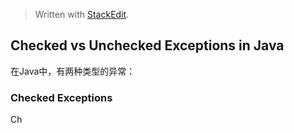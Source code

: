 


> Written with [StackEdit](https://stackedit.io/).
## Checked vs Unchecked Exceptions in Java

在Java中，有两种类型的异常：

### Checked Exceptions
Ch
<!--stackedit_data:
eyJoaXN0b3J5IjpbLTcyNjM1MTMyNV19
-->